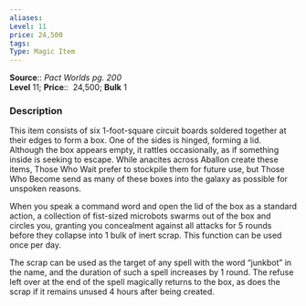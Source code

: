 ```yaml
---
aliases: 
Level: 11 
price: 24,500 
tags: 
Type: Magic Item
---
```


**Source**:: _Pact Worlds pg. 200_  
**Level** 11;
**Price**::  24,500; **Bulk** 1

### Description

This item consists of six 1-foot-square circuit boards soldered together at their edges to form a box. One of the sides is hinged, forming a lid. Although the box appears empty, it rattles occasionally, as if something inside is seeking to escape. While anacites across Aballon create these items, Those Who Wait prefer to stockpile them for future use, but Those Who Become send as many of these boxes into the galaxy as possible for unspoken reasons.  
  
When you speak a command word and open the lid of the box as a standard action, a collection of fist-sized microbots swarms out of the box and circles you, granting you concealment against all attacks for 5 rounds before they collapse into 1 bulk of inert scrap. This function can be used once per day.  
  
The scrap can be used as the target of any spell with the word “junkbot” in the name, and the duration of such a spell increases by 1 round. The refuse left over at the end of the spell magically returns to the box, as does the scrap if it remains unused 4 hours after being created.
